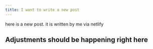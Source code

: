 ```yaml
---
title: I want to write a new post
---
```


here is a new post. it is written by me via netlify

## Adjustments should be happening right here 